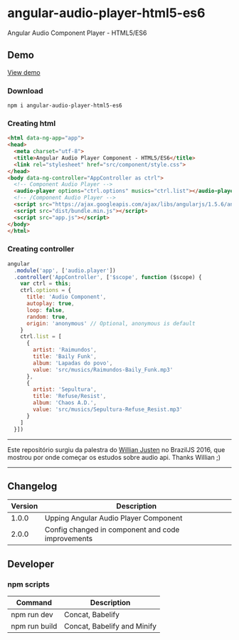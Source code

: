 # angular-audio-player-html5-es6
Angular Audio Component Player - HTML5/ES6

## Demo

[View demo](http://guiseek.js.org/angular-audio-player-html5-es6/)

### Download
```
npm i angular-audio-player-html5-es6
```

### Creating html
```html
<html data-ng-app="app">
<head>
  <meta charset="utf-8">
  <title>Angular Audio Player Component - HTML5/ES6</title>
  <link rel="stylesheet" href="src/component/style.css">
</head>
<body data-ng-controller="AppController as ctrl">
  <!-- Component Audio Player -->
  <audio-player options="ctrl.options" musics="ctrl.list"></audio-player>
  <!-- /Component Audio Player -->
  <script src="https://ajax.googleapis.com/ajax/libs/angularjs/1.5.6/angular.min.js"></script>
  <script src="dist/bundle.min.js"></script>
  <script src="app.js"></script>
</body>
</html>
```

### Creating controller
```javascript
angular
  .module('app', ['audio.player'])
  .controller('AppController', ['$scope', function ($scope) {
    var ctrl = this;
    ctrl.options = {
      title: 'Audio Component',
      autoplay: true,
      loop: false,
      random: true,
      origin: 'anonymous' // Optional, anonymous is default
    }
    ctrl.list = [
      {
        artist: 'Raimundos',
        title: 'Baily Funk',
        album: 'Lapadas do povo',
        value: 'src/musics/Raimundos-Baily_Funk.mp3'
      },
      {
        artist: 'Sepultura',
        title: 'Refuse/Resist',
        album: 'Chaos A.D.',
        value: 'src/musics/Sepultura-Refuse_Resist.mp3'
      }
    ]
  }])

```
---

Este repositório surgiu da palestra do [Willian Justen](https://github.com/willianjusten) no BrazilJS 2016, que mostrou por onde começar os estudos sobre audio api. Thanks Willian ;)

---

## Changelog

Version | Description
--- | ---
1.0.0 | Upping Angular Audio Player Component
2.0.0 | Config changed in component and code improvements

## Developer

### npm scripts

Command | Description
--- | ---
npm run dev | Concat, Babelify 
npm run build | Concat, Babelify and Minify 